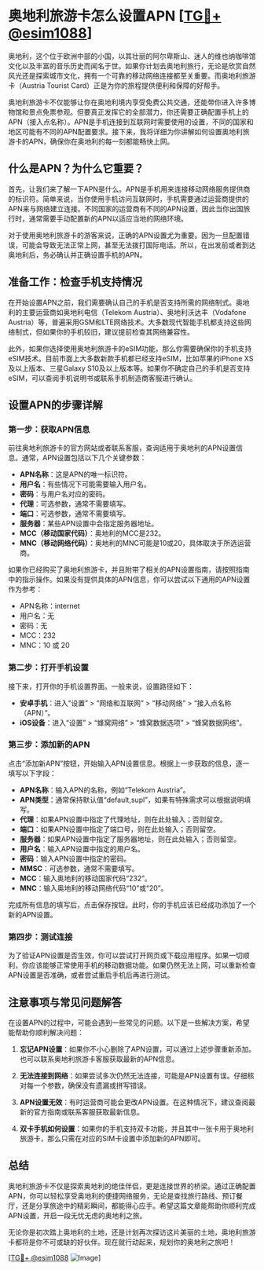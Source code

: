 # 奥地利旅游卡怎么设置APN [[TG💪+ @esim1088](https://t.me/s/esim1088)]

奥地利，这个位于欧洲中部的小国，以其壮丽的阿尔卑斯山、迷人的维也纳咖啡馆文化以及丰富的音乐历史而闻名于世。如果你计划去奥地利旅行，无论是欣赏自然风光还是探索城市文化，拥有一个可靠的移动网络连接都至关重要。而奥地利旅游卡（Austria Tourist Card）正是为你的旅程提供便利和保障的好帮手。

奥地利旅游卡不仅能够让你在奥地利境内享受免费公共交通，还能带你进入许多博物馆和景点免票参观。但要真正发挥它的全部潜力，你还需要正确配置手机上的APN（接入点名称）。APN是手机连接到互联网时需要使用的设置，不同的国家和地区可能有不同的APN配置要求。接下来，我将详细为你讲解如何设置奥地利旅游卡的APN，确保你在奥地利的每一刻都能畅快上网。

## 什么是APN？为什么它重要？

首先，让我们来了解一下APN是什么。APN是手机用来连接移动网络服务提供商的标识符。简单来说，当你使用手机访问互联网时，手机需要通过运营商提供的APN来与网络建立连接。不同国家的运营商有不同的APN设置，因此当你出国旅行时，通常需要手动配置新的APN以适应当地的网络环境。

对于使用奥地利旅游卡的游客来说，正确的APN设置尤为重要。因为一旦配置错误，可能会导致无法正常上网，甚至无法拨打国际电话。所以，在出发前或者到达奥地利后，务必确认并正确设置手机的APN。

## 准备工作：检查手机支持情况

在开始设置APN之前，我们需要确认自己的手机是否支持所需的网络制式。奥地利的主要运营商如奥地利电信（Telekom Austria）、奥地利沃达丰（Vodafone Austria）等，普遍采用GSM和LTE网络技术。大多数现代智能手机都支持这些网络制式，但如果你的手机较旧，建议提前检查其网络兼容性。

此外，如果你选择使用奥地利旅游卡的eSIM功能，那么你需要确保你的手机支持eSIM技术。目前市面上大多数新款手机都已经支持eSIM，比如苹果的iPhone XS及以上版本、三星Galaxy S10及以上版本等。如果你不确定自己的手机是否支持eSIM，可以查阅手机说明书或联系手机制造商客服进行确认。

## 设置APN的步骤详解

### 第一步：获取APN信息

前往奥地利旅游卡的官方网站或者联系客服，查询适用于奥地利的APN设置信息。通常，APN设置包括以下几个关键参数：

- **APN名称**：这是APN的唯一标识符。
- **用户名**：有些情况下可能需要输入用户名。
- **密码**：与用户名对应的密码。
- **代理**：可选参数，通常不需要填写。
- **端口**：可选参数，通常不需要填写。
- **服务器**：某些APN设置中会指定服务器地址。
- **MCC（移动国家代码）**：奥地利的MCC是232。
- **MNC（移动网络代码）**：奥地利的MNC可能是10或20，具体取决于所选运营商。

如果你已经购买了奥地利旅游卡，并且附带了相关的APN设置指南，请按照指南中的指示操作。如果没有提供具体的APN信息，你可以尝试以下通用的APN设置作为参考：

- APN名称：internet
- 用户名：无
- 密码：无
- MCC：232
- MNC：10 或 20

### 第二步：打开手机设置

接下来，打开你的手机设置界面。一般来说，设置路径如下：

- **安卓手机**：进入“设置” > “网络和互联网” > “移动网络” > “接入点名称（APN）”。
- **iOS设备**：进入“设置” > “蜂窝网络” > “蜂窝数据选项” > “蜂窝数据网络”。

### 第三步：添加新的APN

点击“添加新APN”按钮，开始输入APN设置信息。根据上一步获取的信息，逐一填写以下字段：

- **APN名称**：输入APN的名称，例如“Telekom Austria”。
- **APN类型**：通常保持默认值“default,supl”，如果有特殊需求可以根据说明填写。
- **代理**：如果APN设置中指定了代理地址，则在此处输入；否则留空。
- **端口**：如果APN设置中指定了端口号，则在此处输入；否则留空。
- **服务器**：如果APN设置中指定了服务器地址，则在此处输入；否则留空。
- **用户名**：输入APN设置中指定的用户名。
- **密码**：输入APN设置中指定的密码。
- **MMSC**：可选参数，通常不需要填写。
- **MCC**：输入奥地利的移动国家代码“232”。
- **MNC**：输入奥地利的移动网络代码“10”或“20”。

完成所有信息的填写后，点击保存按钮。此时，你的手机应该已经成功添加了一个新的APN设置。

### 第四步：测试连接

为了验证APN设置是否生效，你可以尝试打开网页或下载应用程序。如果一切顺利，你应该能够正常使用手机的移动数据功能。如果仍然无法上网，可以重新检查APN设置是否准确，或者尝试重启手机后再进行测试。

## 注意事项与常见问题解答

在设置APN的过程中，可能会遇到一些常见的问题。以下是一些解决方案，希望能帮助你顺利解决问题：

1. **忘记APN设置**：如果你不小心删除了APN设置，可以通过上述步骤重新添加。也可以联系奥地利旅游卡客服获取最新的APN信息。
   
2. **无法连接到网络**：如果尝试多次仍然无法连接，可能是APN设置有误。仔细核对每一个参数，确保没有遗漏或拼写错误。

3. **APN设置无效**：有时运营商可能会更改APN设置。在这种情况下，建议查阅最新的官方指南或联系客服获取最新信息。

4. **双卡手机如何设置**：如果你的手机支持双卡功能，并且其中一张卡用于奥地利旅游卡，那么只需在对应的SIM卡设置中添加新的APN即可。

## 总结

奥地利旅游卡不仅是探索奥地利的绝佳伴侣，更是连接世界的桥梁。通过正确配置APN，你可以轻松享受奥地利的便捷网络服务，无论是查找旅行路线、预订餐厅，还是分享旅途中的精彩瞬间，都能得心应手。希望这篇文章能帮助你顺利完成APN设置，开启一段无忧无虑的奥地利之旅。

无论你是初次踏上奥地利的土地，还是计划再次探访这片美丽的土地，奥地利旅游卡都将是你不可或缺的好伙伴。现在就行动起来，规划你的奥地利之旅吧！

[[TG💪+ @esim1088](https://t.me/s/esim1088) ![Image](https://i.postimg.cc/4NQfJmqS/Snipaste-2025-05-13-00-14-12.png)]